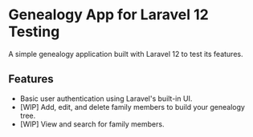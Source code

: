 # Genealogy App for Laravel 12 Testing

A simple genealogy application built with Laravel 12 to test its features.

## Features

- Basic user authentication using Laravel's built-in UI.
- [WIP] Add, edit, and delete family members to build your genealogy tree.
- [WIP] View and search for family members.
